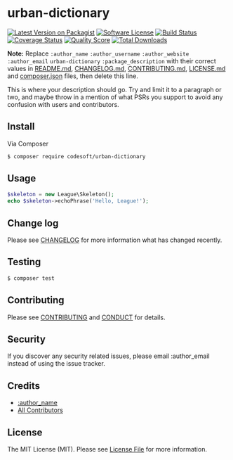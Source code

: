 # urban-dictionary

[![Latest Version on Packagist][ico-version]][link-packagist]
[![Software License][ico-license]](LICENSE.md)
[![Build Status][ico-travis]][link-travis]
[![Coverage Status][ico-scrutinizer]][link-scrutinizer]
[![Quality Score][ico-code-quality]][link-code-quality]
[![Total Downloads][ico-downloads]][link-downloads]

**Note:** Replace ```:author_name``` ```:author_username``` ```:author_website``` ```:author_email``` ```urban-dictionary``` ```:package_description``` with their correct values in [README.md](README.md), [CHANGELOG.md](CHANGELOG.md), [CONTRIBUTING.md](CONTRIBUTING.md), [LICENSE.md](LICENSE.md) and [composer.json](composer.json) files, then delete this line.

This is where your description should go. Try and limit it to a paragraph or two, and maybe throw in a mention of what
PSRs you support to avoid any confusion with users and contributors.

## Install

Via Composer

``` bash
$ composer require codesoft/urban-dictionary
```

## Usage

``` php
$skeleton = new League\Skeleton();
echo $skeleton->echoPhrase('Hello, League!');
```

## Change log

Please see [CHANGELOG](CHANGELOG.md) for more information what has changed recently.

## Testing

``` bash
$ composer test
```

## Contributing

Please see [CONTRIBUTING](CONTRIBUTING.md) and [CONDUCT](CONDUCT.md) for details.

## Security

If you discover any security related issues, please email :author_email instead of using the issue tracker.

## Credits

- [:author_name][link-author]
- [All Contributors][link-contributors]

## License

The MIT License (MIT). Please see [License File](LICENSE.md) for more information.

[ico-version]: https://img.shields.io/packagist/v/league/urban-dictionary.svg?style=flat-square
[ico-license]: https://img.shields.io/badge/license-MIT-brightgreen.svg?style=flat-square
[ico-travis]: https://img.shields.io/travis/thephpleague/urban-dictionary/master.svg?style=flat-square
[ico-scrutinizer]: https://img.shields.io/scrutinizer/coverage/g/thephpleague/urban-dictionary.svg?style=flat-square
[ico-code-quality]: https://img.shields.io/scrutinizer/g/thephpleague/urban-dictionary.svg?style=flat-square
[ico-downloads]: https://img.shields.io/packagist/dt/league/urban-dictionary.svg?style=flat-square

[link-packagist]: https://packagist.org/packages/codesoft/urban-dictionary
[link-travis]: https://travis-ci.org/thephpleague/urban-dictionary
[link-scrutinizer]: https://scrutinizer-ci.com/g/thephpleague/urban-dictionary/code-structure
[link-code-quality]: https://scrutinizer-ci.com/g/thephpleague/urban-dictionary
[link-downloads]: https://packagist.org/packages/codesoft/urban-dictionary
[link-author]: https://github.com/andela-oogunjimi
[link-contributors]: ../../contributors
